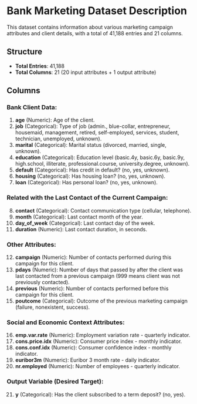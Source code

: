 # Bank Marketing Dataset Description

This dataset contains information about various marketing campaign attributes and client details, with a total of 41,188 entries and 21 columns.

## Structure

- **Total Entries**: 41,188
- **Total Columns**: 21 (20 input attributes + 1 output attribute)


## Columns

### Bank Client Data:

1. **age** (Numeric): Age of the client.
2. **job** (Categorical): Type of job (admin., blue-collar, entrepreneur, housemaid, management, retired, self-employed, services, student, technician, unemployed, unknown).
3. **marital** (Categorical): Marital status (divorced, married, single, unknown).
4. **education** (Categorical): Education level (basic.4y, basic.6y, basic.9y, high.school, illiterate, professional.course, university.degree, unknown).
5. **default** (Categorical): Has credit in default? (no, yes, unknown).
6. **housing** (Categorical): Has housing loan? (no, yes, unknown).
7. **loan** (Categorical): Has personal loan? (no, yes, unknown).

### Related with the Last Contact of the Current Campaign:

8. **contact** (Categorical): Contact communication type (cellular, telephone).
9. **month** (Categorical): Last contact month of the year.
10. **day_of_week** (Categorical): Last contact day of the week.
11. **duration** (Numeric): Last contact duration, in seconds.

### Other Attributes:

12. **campaign** (Numeric): Number of contacts performed during this campaign for this client.
13. **pdays** (Numeric): Number of days that passed by after the client was last contacted from a previous campaign (999 means client was not previously contacted).
14. **previous** (Numeric): Number of contacts performed before this campaign for this client.
15. **poutcome** (Categorical): Outcome of the previous marketing campaign (failure, nonexistent, success).

### Social and Economic Context Attributes:

16. **emp.var.rate** (Numeric): Employment variation rate - quarterly indicator.
17. **cons.price.idx** (Numeric): Consumer price index - monthly indicator.
18. **cons.conf.idx** (Numeric): Consumer confidence index - monthly indicator.
19. **euribor3m** (Numeric): Euribor 3 month rate - daily indicator.
20. **nr.employed** (Numeric): Number of employees - quarterly indicator.

### Output Variable (Desired Target):

21. **y** (Categorical): Has the client subscribed to a term deposit? (no, yes).
